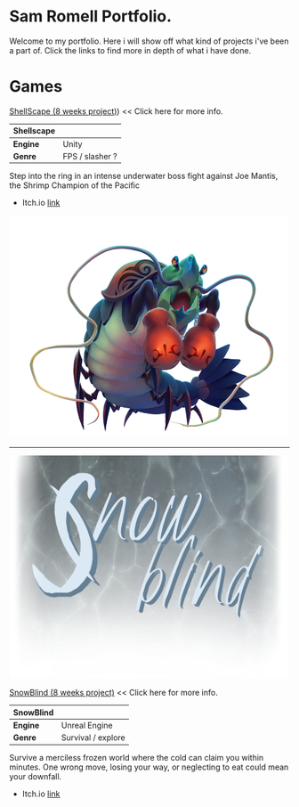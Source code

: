 # Sam Romell Portfolio.
Welcome to my portfolio. Here i will show off what kind of projects i've been a part of.
Click the links to find more in depth of what i have done. 

# Games

[ShellScape (8 weeks project)](https://github.com/Spacestarz/Portfolio/tree/main/Shellscape)) << Click here for more info.


 
 |  Shellscape   |        |
|------------|-----------------------------|
| **Engine**   | Unity             |
| **Genre**    | FPS / slasher ?       |
 

Step into the ring in an intense underwater boss fight against Joe Mantis, the Shrimp Champion of the Pacific

* Itch.io [link](https://yrgo-game-creator.itch.io/shellscape)

<img src="Images/JoeMantis.png" width="500" height = "400">


---
<img src="Images/Snow Blind.png" width="500" height = "400">

[SnowBlind (8 weeks project)](https://github.com/Spacestarz/Portfolio/tree/main/Snowblind) << Click here for more info.

 |  SnowBlind   |        |
|------------|-----------------------------|
| **Engine**   | Unreal Engine             |
| **Genre**    | Survival / explore     |

Survive a merciless frozen world where the cold can claim you within minutes. One wrong move, losing your way, or neglecting to eat could mean your downfall.

* Itch.io [link](https://yrgo-game-creator.itch.io/snow)




 
